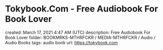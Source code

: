 # Tokybook.Com - Free Audiobook For Book Lover

created: March 17, 2021 4:47 AM (UTC)
description: Free Audiobook For Book Lover
folder: BOOKMRKS-MTHRFCKR / MEDIA-MTHRFCKR / Audio / Audio Books
tags: audio book
url: https://tokybook.com